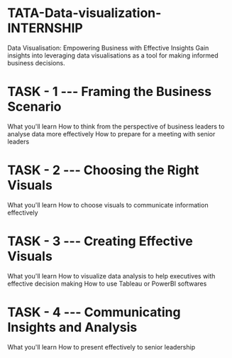 # TATA-Data-visualization-INTERNSHIP
Data Visualisation: Empowering Business with Effective Insights Gain insights into leveraging data visualisations as a tool for making informed business decisions.

# TASK - 1 --- Framing the Business Scenario
What you'll learn
How to think from the perspective of business leaders to analyse data more effectively
How to prepare for a meeting with senior leaders

# TASK - 2 --- Choosing the Right Visuals
What you'll learn
How to choose visuals to communicate information effectively

# TASK - 3 --- Creating Effective Visuals
What you'll learn
How to visualize data analysis to help executives with effective decision making
How to use Tableau or PowerBI softwares

# TASK - 4 --- Communicating Insights and Analysis
What you'll learn
How to present effectively to senior leadership
